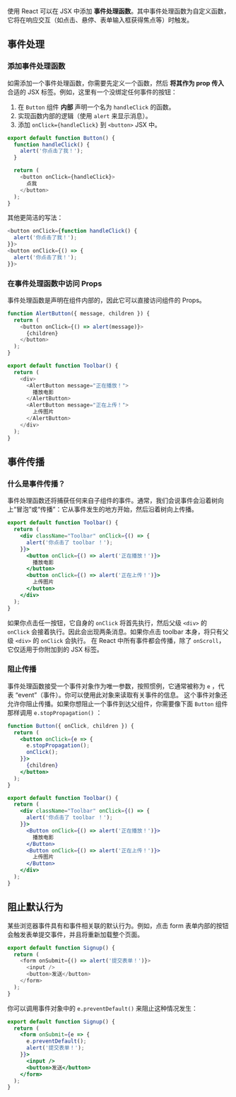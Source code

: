 使用 React 可以在 JSX 中添加 **事件处理函数**。其中事件处理函数为自定义函数，它将在响应交互（如点击、悬停、表单输入框获得焦点等）时触发。
## 事件处理
### 添加事件处理函数
如需添加一个事件处理函数，你需要先定义一个函数，然后 **将其作为 prop 传入** 合适的 JSX 标签。例如，这里有一个没绑定任何事件的按钮：
1. 在 `Button` 组件 **内部** 声明一个名为 `handleClick` 的函数。
2. 实现函数内部的逻辑（使用 `alert` 来显示消息）。
3. 添加 `onClick={handleClick}` 到 `<button>` JSX 中。
```js
export default function Button() {
  function handleClick() {
    alert('你点击了我！');
  }

  return (
    <button onClick={handleClick}>
      点我
    </button>
  );
}
```
其他更简洁的写法：
```js
<button onClick={function handleClick() {
  alert('你点击了我！');
}}>
<button onClick={() => {
  alert('你点击了我！');
}}>
```
### 在事件处理函数中访问 Props
事件处理函数是声明在组件内部的，因此它可以直接访问组件的 Props。
```js
function AlertButton({ message, children }) {
  return (
    <button onClick={() => alert(message)}>
      {children}
    </button>
  );
}

export default function Toolbar() {
  return (
    <div>
      <AlertButton message="正在播放！">
        播放电影
      </AlertButton>
      <AlertButton message="正在上传！">
        上传图片
      </AlertButton>
    </div>
  );
}
```
## 事件传播
### 什么是事件传播？
事件处理函数还将捕获任何来自子组件的事件。通常，我们会说事件会沿着树向上“冒泡”或“传播”：它从事件发生的地方开始，然后沿着树向上传播。
```jsx
export default function Toolbar() {
  return (
    <div className="Toolbar" onClick={() => {
      alert('你点击了 toolbar ！');
    }}>
      <button onClick={() => alert('正在播放！')}>
        播放电影
      </button>
      <button onClick={() => alert('正在上传！')}>
        上传图片
      </button>
    </div>
  );
}
```
如果你点击任一按钮，它自身的 `onClick` 将首先执行，然后父级 `<div>` 的 `onClick` 会接着执行。因此会出现两条消息。如果你点击 toolbar 本身，将只有父级 `<div>` 的 `onClick` 会执行。
在 React 中所有事件都会传播，除了 `onScroll`，它仅适用于你附加到的 JSX 标签。
### 阻止传播
事件处理函数接受一个事件对象作为唯一参数，按照惯例，它通常被称为 `e` ，代表 “event”（事件）。你可以使用此对象来读取有关事件的信息。
这个事件对象还允许你阻止传播。如果你想阻止一个事件到达父组件，你需要像下面 `Button` 组件那样调用 `e.stopPropagation()` ：
```jsx
function Button({ onClick, children }) {
  return (
    <button onClick={e => {
      e.stopPropagation();
      onClick();
    }}>
      {children}
    </button>
  );
}

export default function Toolbar() {
  return (
    <div className="Toolbar" onClick={() => {
      alert('你点击了 toolbar ！');
    }}>
      <Button onClick={() => alert('正在播放！')}>
        播放电影
      </Button>
      <Button onClick={() => alert('正在上传！')}>
        上传图片
      </Button>
    </div>
  );
}
```
## 阻止默认行为
某些浏览器事件具有和事件相关联的默认行为。例如，点击 form 表单内部的按钮会触发表单提交事件，并且将重新加载整个页面。
```js
export default function Signup() {
  return (
    <form onSubmit={() => alert('提交表单！')}>
      <input />
      <button>发送</button>
    </form>
  );
}
```
你可以调用事件对象中的 `e.preventDefault()` 来阻止这种情况发生：
```jsx
export default function Signup() {
  return (
    <form onSubmit={e => {
      e.preventDefault();
      alert('提交表单！');
    }}>
      <input />
      <button>发送</button>
    </form>
  );
}
```